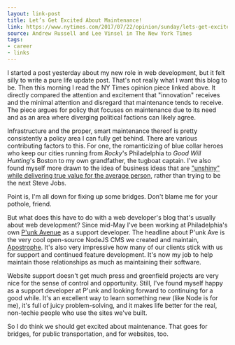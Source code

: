 ```yaml
---
layout: link-post
title: Let’s Get Excited About Maintenance!
link: https://www.nytimes.com/2017/07/22/opinion/sunday/lets-get-excited-about-maintenance.html
source: Andrew Russell and Lee Vinsel in The New York Times
tags:
- career
- links
---
```


I started a post yesterday about my new role in web development, but it felt silly to write a pure life update post. That's not really what I want this blog to be. Then this morning I read the NY Times opinion piece linked above. It directly compared the attention and excitement that "innovation" receives and the minimal attention and disregard that maintenance tends to receive. The piece argues for policy that focuses on maintenance due to its need and as an area where diverging political factions can likely agree.

Infrastructure and the proper, smart maintenance thereof is pretty consistently a policy area I can fully get behind. There are various contributing factors to this. For one, the romanticizing of blue collar heroes who keep our cities running from _Rocky_'s Philadelphia to _Good Will Hunting_'s Boston to my own grandfather, the tugboat captain. I've also found myself more drawn to the idea of business ideas that are ["unshiny" while delivering true value for the average person](https://medium.com/design-founders/i-only-work-on-shiny-products-847701785dae), rather than trying to be the next Steve Jobs.

Point is, I'm all down for fixing up some bridges. Don't blame me for your pothole, friend.

But what does this have to do with a web developer's blog that's usually about web development? Since mid-May I've been working at Philadelphia's own [P'unk Avenue](https://punkave.com) as a support developer. The headline about P'unk Ave is the very cool open-source NodeJS CMS we created and maintain, [Apostrophe](http://apostrophecms.org/). It's also very impressive how many of our clients stick with us for support and continued feature development. It's now my job to help maintain those relationships as much as maintaining their software.

Website support doesn't get much press and greenfield projects are very nice for the sense of control and opportunity. Still, I've found myself happy as a support developer at P'unk and looking forward to continuing for a good while. It's an excellent way to learn something new (like Node is for me), it's full of juicy problem-solving, and it makes life better for the real, non-techie people who use the sites we've built.

So I do think we should get excited about maintenance. That goes for bridges, for public transportation, and for websites, too.
